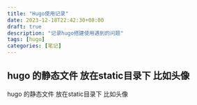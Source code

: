 ```yaml
---
title: "Hugo使用记录"
date: 2023-12-18T22:42:30+08:00
draft: true
description: "记录hugo搭建使用遇到的问题"
tags: [hugo]
categories: [笔记]
---
```

## hugo 的静态文件 放在static目录下 比如头像
 hugo 的静态文件 放在static目录下 比如头像

